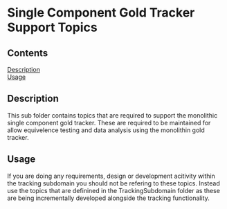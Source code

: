 # Single Component Gold Tracker Support Topics


## Contents
   [Description](#description)<br>
   [Usage](#usage)<br>


<a name=description></a>
## Description

This sub folder contains topics that are required to support the monolithic single component gold tracker. These are required to be maintained for allow equivelence testing and data analysis using the monolithin gold tracker. 

<a name=usage></a>
## Usage

If you are doing any requirements, design or development acitivity within the tracking subdomain you should not be refering to these topics. Instead use the topics that are definined in the TrackingSubdomain folder as these are being incrementally developed alongside the tracking functionality.

